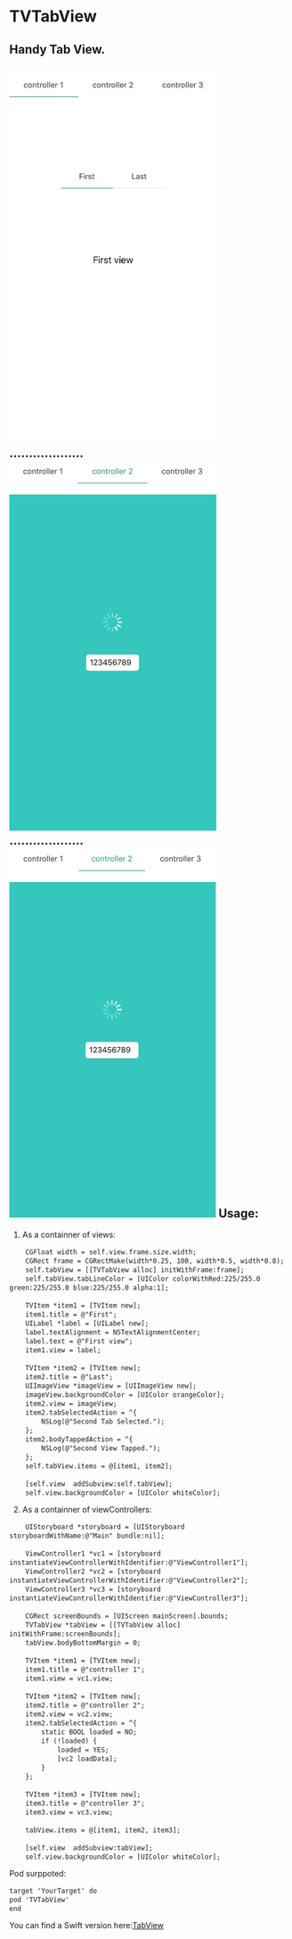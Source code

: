 # TVTabView
Handy Tab View.
---
![TV1](https://github.com/DingHub/ScreenShots/blob/master/TVTabView/1.png)................... ![TV0](https://github.com/DingHub/ScreenShots/blob/master/TVTabView/0.png)...................
![TV2](https://github.com/DingHub/ScreenShots/blob/master/TVTabView/2.png)
Usage:
---
1. As a containner of views:
```
    CGFloat width = self.view.frame.size.width;
    CGRect frame = CGRectMake(width*0.25, 100, width*0.5, width*0.8);
    self.tabView = [[TVTabView alloc] initWithFrame:frame];
    self.tabView.tabLineColor = [UIColor colorWithRed:225/255.0 green:225/255.0 blue:225/255.0 alpha:1];
    
    TVItem *item1 = [TVItem new];
    item1.title = @"First";
    UILabel *label = [UILabel new];
    label.textAlignment = NSTextAlignmentCenter;
    label.text = @"First view";
    item1.view = label;
    
    TVItem *item2 = [TVItem new];
    item2.title = @"Last";
    UIImageView *imageView = [UIImageView new];
    imageView.backgroundColor = [UIColor orangeColor];
    item2.view = imageView;
    item2.tabSelectedAction = ^{
        NSLog(@"Second Tab Selected.");
    };
    item2.bodyTappedAction = ^{
        NSLog(@"Second View Tapped.");
    };
    self.tabView.items = @[item1, item2];
    
    [self.view  addSubview:self.tabView];
    self.view.backgroundColor = [UIColor whiteColor];
```
2. As a containner of viewControllers:
```
    UIStoryboard *storyboard = [UIStoryboard storyboardWithName:@"Main" bundle:nil];
    
    ViewController1 *vc1 = [storyboard instantiateViewControllerWithIdentifier:@"ViewController1"];
    ViewController2 *vc2 = [storyboard instantiateViewControllerWithIdentifier:@"ViewController2"];
    ViewController3 *vc3 = [storyboard instantiateViewControllerWithIdentifier:@"ViewController3"];
    
    CGRect screenBounds = [UIScreen mainScreen].bounds;
    TVTabView *tabView = [[TVTabView alloc] initWithFrame:screenBounds];
    tabView.bodyBottomMargin = 0;
    
    TVItem *item1 = [TVItem new];
    item1.title = @"controller 1";
    item1.view = vc1.view;
    
    TVItem *item2 = [TVItem new];
    item2.title = @"controller 2";
    item2.view = vc2.view;
    item2.tabSelectedAction = ^{
        static BOOL loaded = NO;
        if (!loaded) {
            loaded = YES;
            [vc2 loadData];
        }
    };
    
    TVItem *item3 = [TVItem new];
    item3.title = @"controller 3";
    item3.view = vc3.view;
    
    tabView.items = @[item1, item2, item3];
    
    [self.view  addSubview:tabView];
    self.view.backgroundColor = [UIColor whiteColor];
```
Pod surppoted:
```
target 'YourTarget' do
pod 'TVTabView'
end
```
You can find a Swift version here:[TabView](https://github.com/DingHub/TabView)
